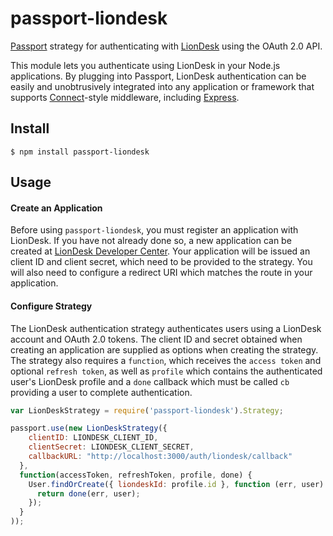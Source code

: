 # passport-liondesk

[Passport](http://passportjs.org/) strategy for authenticating with [LionDesk](http://www.liondesk.com/)
using the OAuth 2.0 API.

This module lets you authenticate using LionDesk in your Node.js applications.
By plugging into Passport, LionDesk authentication can be easily and
unobtrusively integrated into any application or framework that supports
[Connect](http://www.senchalabs.org/connect/)-style middleware, including
[Express](http://expressjs.com/).

## Install

    $ npm install passport-liondesk

## Usage

#### Create an Application

Before using `passport-liondesk`, you must register an application with
LionDesk.  If you have not already done so, a new application can be created at
[LionDesk Developer Center](https://developers.liondesk.com/).  Your application will
be issued an client ID and client secret, which need to be provided to the strategy.
You will also need to configure a redirect URI which matches the route in your
application.

#### Configure Strategy

The LionDesk authentication strategy authenticates users using a LionDesk
account and OAuth 2.0 tokens.  The client ID and secret obtained when creating an
application are supplied as options when creating the strategy.  The strategy
also requires a `function`, which receives the `access token` and optional
`refresh token`, as well as `profile` which contains the authenticated user's
LionDesk profile and a `done` callback which must be called `cb` providing a user to
complete authentication.

```js
var LionDeskStrategy = require('passport-liondesk').Strategy;

passport.use(new LionDeskStrategy({
    clientID: LIONDESK_CLIENT_ID,
    clientSecret: LIONDESK_CLIENT_SECRET,
    callbackURL: "http://localhost:3000/auth/liondesk/callback"
  },
  function(accessToken, refreshToken, profile, done) {
    User.findOrCreate({ liondeskId: profile.id }, function (err, user) {
      return done(err, user);
    });
  }
));
```
